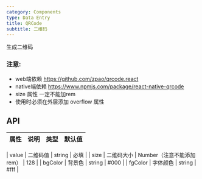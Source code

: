 ```yaml
---
category: Components
type: Data Entry
title: QRCode
subtitle: 二维码
---
```


生成二维码

### 注意:
- web端依赖 https://github.com/zpao/qrcode.react
- native端依赖 https://www.npmjs.com/package/react-native-qrcode
- size 属性 一定不能加rem
- 使用时必须在外层添加 overflow 属性


## API

属性 | 说明 | 类型 | 默认值
----|-----|------|------

| value   | 二维码值 | string | 必填 |
| size   | 二维码大小  | Number（注意不能添加rem） |  128  |
| bgColor   | 背景色  | string | #000  |
| fgColor    | 字体颜色 | string |  #fff  |

